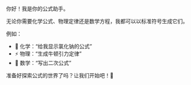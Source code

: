 你好！我是你的公式助手。

无论你需要化学公式、物理定律还是数学方程，我都可以以标准符号生成它们。

例如：

- 🧪 化学：“给我显示氯化钠的公式”
- ⚡ 物理：“生成牛顿引力定律”
- 📐 数学：“写出二次公式”

准备好探索公式的世界了吗？让我们开始吧！🚀